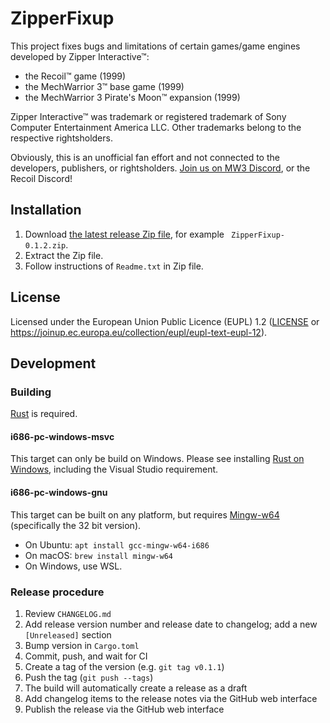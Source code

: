 # ZipperFixup

This project fixes bugs and limitations of certain games/game engines developed by Zipper Interactive™:

* the Recoil™ game (1999)
* the MechWarrior 3™ base game (1999)
* the MechWarrior 3 Pirate's Moon™ expansion (1999)

Zipper Interactive™ was trademark or registered trademark of Sony Computer Entertainment America LLC. Other trademarks belong to the respective rightsholders.

Obviously, this is an unofficial fan effort and not connected to the developers, publishers, or rightsholders. [Join us on MW3 Discord](https://discord.gg/Be53gMy), or the Recoil Discord!

## Installation

1. Download [the latest release Zip file](https://github.com/TerranMechworks/ZipperFixup/releases), for example `
ZipperFixup-0.1.2.zip`.
2. Extract the Zip file.
3. Follow instructions of `Readme.txt` in Zip file.

## License

Licensed under the European Union Public Licence (EUPL) 1.2 ([LICENSE](LICENSE) or https://joinup.ec.europa.eu/collection/eupl/eupl-text-eupl-12).

## Development

### Building

[Rust](https://www.rust-lang.org/tools/install) is required.

#### i686-pc-windows-msvc

This target can only be build on Windows. Please see installing [Rust on Windows](https://rust-lang.github.io/rustup/installation/windows.html), including the Visual Studio requirement.

#### i686-pc-windows-gnu

This target can be built on any platform, but requires [Mingw-w64](http://mingw-w64.org/) (specifically the 32 bit version).

* On Ubuntu: `apt install gcc-mingw-w64-i686`
* On macOS: `brew install mingw-w64`
* On Windows, use WSL.

### Release procedure

1. Review `CHANGELOG.md`
1. Add release version number and release date to changelog; add a new `[Unreleased]` section
1. Bump version in `Cargo.toml`
1. Commit, push, and wait for CI
1. Create a tag of the version (e.g. `git tag v0.1.1`)
1. Push the tag (`git push --tags`)
1. The build will automatically create a release as a draft
1. Add changelog items to the release notes via the GitHub web interface
1. Publish the release via the GitHub web interface
